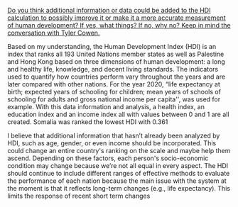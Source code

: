 [Do you think additional information or data could be added to the HDI calculation to possibly improve it or make it a more accurate measurement of human development? If yes, what things? If no, why no? Keep in mind the conversation with Tyler Cowen.](https://en.wikipedia.org/wiki/List_of_countries_by_Human_Development_Index) 

Based on my understanding, the Human Development Index (HDI) is an index that ranks all 193 United Nations member states as well as Palestine and Hong Kong based on three dimensions of human development: a long and healthy life, knowledge, and decent living standards.  The indicators used to quantify how countries perform vary throughout the years and are later compared with other nations.  For the year 2020, “life expectancy at birth; expected years of schooling for children; mean years of schools of schooling for adults and gross national income per capita'',  was used for example.  With this data information and analysis, a health index, an education index and an income index all with values between 0 and 1 are all created.  Somalia was ranked the lowest HDI with 0.361

I believe that additional information that hasn’t already been analyzed by HDI, such as age, gender, or even income should be incorporated.  This could change an entire country's ranking on the scale and maybe help them ascend.  Depending on these factors, each person's socio-economic condition may change because we’re not all equal in every aspect.  The HDI should continue to include different ranges of effective methods to evaluate the performance of each nation because the main issue with the system at the moment is that it reflects long-term changes (e.g., life expectancy).  This limits the response of recent short term changes
